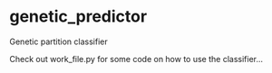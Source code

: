 # genetic_predictor
Genetic partition classifier

Check out work_file.py for some code on how to use the classifier...
